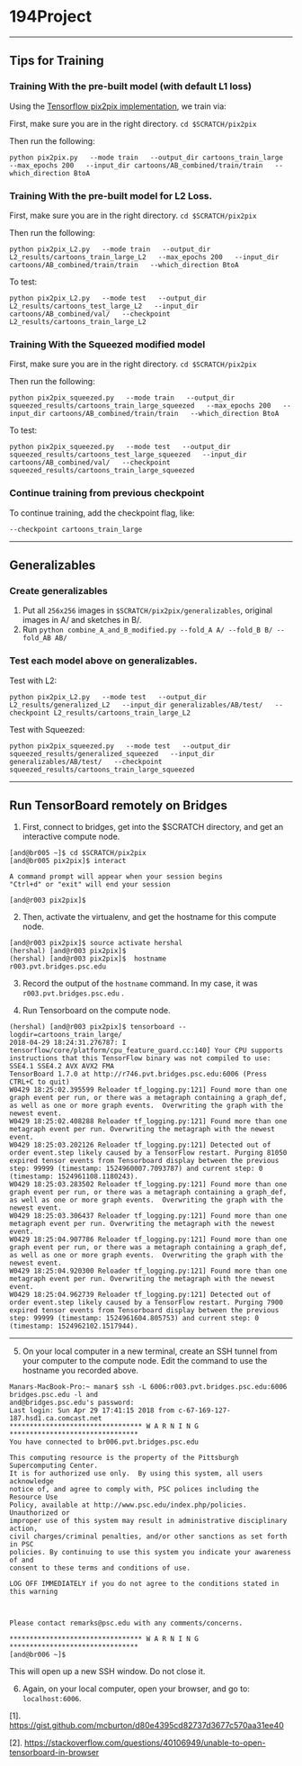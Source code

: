 # 194Project


-----
## Tips for Training


### Training With the pre-built model (with default L1 loss)

Using the [Tensorflow pix2pix implementation](https://github.com/affinelayer/pix2pix-tensorflow), we train via:

First, make sure you are in the right directory.
`cd $SCRATCH/pix2pix`

Then run the following:

```
python pix2pix.py   --mode train   --output_dir cartoons_train_large   --max_epochs 200   --input_dir cartoons/AB_combined/train/train   --which_direction BtoA
```

### Training With the pre-built model for L2 Loss.

First, make sure you are in the right directory.
`cd $SCRATCH/pix2pix`

Then run the following:

```
python pix2pix_L2.py   --mode train   --output_dir L2_results/cartoons_train_large_L2   --max_epochs 200   --input_dir cartoons/AB_combined/train/train   --which_direction BtoA
```

To test:

```
python pix2pix_L2.py   --mode test   --output_dir L2_results/cartoons_test_large_L2   --input_dir cartoons/AB_combined/val/   --checkpoint L2_results/cartoons_train_large_L2
```

### Training With the Squeezed modified model

First, make sure you are in the right directory.
`cd $SCRATCH/pix2pix`

Then run the following:

```
python pix2pix_squeezed.py   --mode train   --output_dir squeezed_results/cartoons_train_large_squeezed   --max_epochs 200   --input_dir cartoons/AB_combined/train/train   --which_direction BtoA
```

To test:

```
python pix2pix_squeezed.py   --mode test   --output_dir squeezed_results/cartoons_test_large_squeezed   --input_dir cartoons/AB_combined/val/   --checkpoint squeezed_results/cartoons_train_large_squeezed
```

### Continue training from previous checkpoint

To continue training, add the checkpoint flag, like:
```
--checkpoint cartoons_train_large
```

-----
## Generalizables


### Create generalizables

1. Put all `256x256` images in `$SCRATCH/pix2pix/generalizables`, original images in A/ and sketches in B/.
2. Run `python combine_A_and_B_modified.py --fold_A A/ --fold_B B/ --fold_AB AB/`


### Test each model above on generalizables.

Test with L2:
```
python pix2pix_L2.py   --mode test   --output_dir L2_results/generalized_L2   --input_dir generalizables/AB/test/   --checkpoint L2_results/cartoons_train_large_L2
```

Test with Squeezed:
```
python pix2pix_squeezed.py   --mode test   --output_dir squeezed_results/generalized_squeezed   --input_dir generalizables/AB/test/   --checkpoint squeezed_results/cartoons_train_large_squeezed
```


-----


## Run TensorBoard remotely on Bridges


1. First, connect to bridges, get into the $SCRATCH directory, and get an interactive compute node.
```
[and@br005 ~]$ cd $SCRATCH/pix2pix
[and@br005 pix2pix]$ interact

A command prompt will appear when your session begins
"Ctrl+d" or "exit" will end your session

[and@r003 pix2pix]$ 
```


2. Then, activate the virtualenv, and get the hostname for this compute node.
```
[and@r003 pix2pix]$ source activate hershal
(hershal) [and@r003 pix2pix]$ 
(hershal) [and@r003 pix2pix]$  hostname
r003.pvt.bridges.psc.edu
```

3. Record the output of the `hostname` command. In my case, it was `r003.pvt.bridges.psc.edu` .


4. Run Tensorboard on the compute node.

```
(hershal) [and@r003 pix2pix]$ tensorboard --logdir=cartoons_train_large/
2018-04-29 18:24:31.276787: I tensorflow/core/platform/cpu_feature_guard.cc:140] Your CPU supports instructions that this TensorFlow binary was not compiled to use: SSE4.1 SSE4.2 AVX AVX2 FMA
TensorBoard 1.7.0 at http://r746.pvt.bridges.psc.edu:6006 (Press CTRL+C to quit)
W0429 18:25:02.395599 Reloader tf_logging.py:121] Found more than one graph event per run, or there was a metagraph containing a graph_def, as well as one or more graph events.  Overwriting the graph with the newest event.
W0429 18:25:02.408288 Reloader tf_logging.py:121] Found more than one metagraph event per run. Overwriting the metagraph with the newest event.
W0429 18:25:03.202126 Reloader tf_logging.py:121] Detected out of order event.step likely caused by a TensorFlow restart. Purging 81050 expired tensor events from Tensorboard display between the previous step: 99999 (timestamp: 1524960007.7093787) and current step: 0 (timestamp: 1524961108.1180243).
W0429 18:25:03.283502 Reloader tf_logging.py:121] Found more than one graph event per run, or there was a metagraph containing a graph_def, as well as one or more graph events.  Overwriting the graph with the newest event.
W0429 18:25:03.306437 Reloader tf_logging.py:121] Found more than one metagraph event per run. Overwriting the metagraph with the newest event.
W0429 18:25:04.907786 Reloader tf_logging.py:121] Found more than one graph event per run, or there was a metagraph containing a graph_def, as well as one or more graph events.  Overwriting the graph with the newest event.
W0429 18:25:04.920300 Reloader tf_logging.py:121] Found more than one metagraph event per run. Overwriting the metagraph with the newest event.
W0429 18:25:04.962739 Reloader tf_logging.py:121] Detected out of order event.step likely caused by a TensorFlow restart. Purging 7900 expired tensor events from Tensorboard display between the previous step: 99999 (timestamp: 1524961604.805753) and current step: 0 (timestamp: 1524962102.1517944).
```

----

5. On your local computer in a new terminal, create an SSH tunnel from your computer to the compute node. Edit the command to use the hostname you recorded above.

```
Manars-MacBook-Pro:~ manar$ ssh -L 6006:r003.pvt.bridges.psc.edu:6006 bridges.psc.edu -l and
and@bridges.psc.edu's password: 
Last login: Sun Apr 29 17:41:15 2018 from c-67-169-127-187.hsd1.ca.comcast.net
********************************* W A R N I N G ********************************
You have connected to br006.pvt.bridges.psc.edu 

This computing resource is the property of the Pittsburgh Supercomputing Center. 
It is for authorized use only.  By using this system, all users acknowledge 
notice of, and agree to comply with, PSC polices including the Resource Use 
Policy, available at http://www.psc.edu/index.php/policies. Unauthorized or 
improper use of this system may result in administrative disciplinary action, 
civil charges/criminal penalties, and/or other sanctions as set forth in PSC 
policies. By continuing to use this system you indicate your awareness of and 
consent to these terms and conditions of use.

LOG OFF IMMEDIATELY if you do not agree to the conditions stated in this warning

 

Please contact remarks@psc.edu with any comments/concerns.

********************************* W A R N I N G ********************************
[and@br006 ~]$ 

```

This will open up a new SSH window. Do not close it.


6. Again, on your local computer, open your browser, and go to: `localhost:6006`.



[1]. https://gist.github.com/mcburton/d80e4395cd82737d3677c570aa31ee40

[2]. https://stackoverflow.com/questions/40106949/unable-to-open-tensorboard-in-browser
